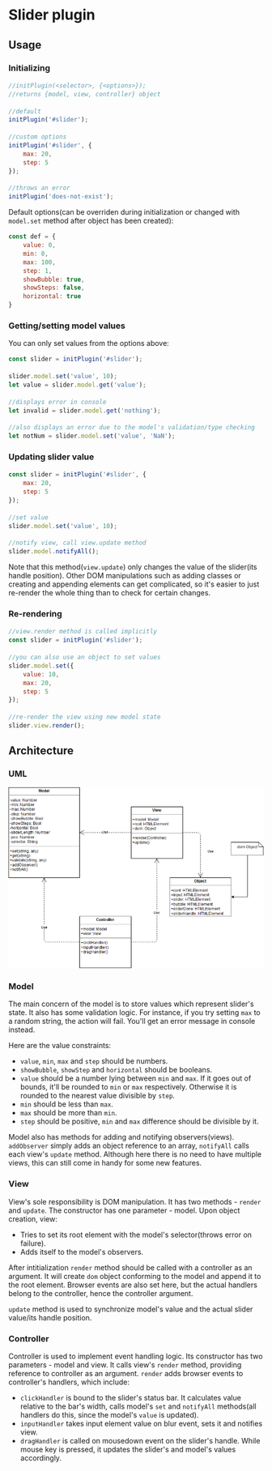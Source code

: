 # Slider plugin

## Usage

### Initializing

```js
//initPlugin(<selector>, {<options>});
//returns {model, view, controller} object

//default
initPlugin('#slider');

//custom options
initPlugin('#slider', {
    max: 20,
    step: 5
});

//throws an error
initPlugin('does-not-exist');
```

Default options(can be overriden during initialization or changed with `model.set` method after object has been created):

```js
const def = {
    value: 0,
    min: 0,
    max: 100,
    step: 1,
    showBubble: true,
    showSteps: false,
    horizontal: true
}
```

### Getting/setting model values

You can only set values from the options above:

```js
const slider = initPlugin('#slider');

slider.model.set('value', 10);
let value = slider.model.get('value');

//displays error in console
let invalid = slider.model.get('nothing');

//also displays an error due to the model's validation/type checking
let notNum = slider.model.set('value', 'NaN');
```

### Updating slider value

```js
const slider = initPlugin('#slider', {
    max: 20,
    step: 5
});

//set value
slider.model.set('value', 10);

//notify view, call view.update method
slider.model.notifyAll();
```

Note that this method(`view.update`) only changes the value of the slider(its handle position). Other DOM manipulations such as adding classes or creating and appending elements can get complicated, so it's easier to just re-render the whole thing than to check for certain changes.

### Re-rendering

```js
//view.render method is called implicitly
const slider = initPlugin('#slider');

//you can also use an object to set values
slider.model.set({
    value: 10,
    max: 20,
    step: 5
});

//re-render the view using new model state
slider.view.render();
```

## Architecture

### UML

![UML diagram](diagram.png)

### Model

The main concern of the model is to store values which represent slider's state. It also has some validation logic. For instance, if you try setting `max` to a random string, the action will fail. You'll get an error message in console instead. 

Here are the value constraints:

* `value`, `min`, `max` and `step` should be numbers.
* `showBubble`, `showStep` and `horizontal` should be booleans.
* `value` should be a number lying between `min` and `max`. If it goes out of bounds, it'll be rounded to `min` or `max` respectively. Otherwise it is rounded to the nearest value divisible by `step`.
* `min` should be less than `max`.
* `max` should be more than `min`.
* `step` should be positive, `min` and `max` difference should be divisible by it.

Model also has methods for adding and notifying observers(views). `addObserver` simply adds an object reference to an array, `notifyAll` calls each view's `update` method. Although here there is no need to have multiple views, this can still come in handy for some new features.

### View

View's sole responsibility is DOM manipulation. It has two methods - `render` and `update`. The constructor has one parameter - model. Upon object creation, view:

* Tries to set its root element with the model's selector(throws error on failure).
* Adds itself to the model's observers.

After intitialization `render` method should be called with a controller as an argument. It will create `dom` object conforming to the model and append it to the root element. Browser events are also set here, but the actual handlers belong to the controller, hence the controller argument.

`update` method is used to synchronize model's value and the actual slider value/its handle position.

### Controller

Controller is used to implement event handling logic. Its constructor has two parameters - model and view. It calls view's `render` method, providing reference to controller as an argument. `render` adds browser events to controller's handlers, which include:

* `clickHandler` is bound to the slider's status bar. It calculates value relative to the bar's width, calls model's `set` and `notifyAll` methods(all handlers do this, since the model's `value` is updated).
* `inputHandler` takes input element value on blur event, sets it and notifies view.
* `dragHandler` is called on mousedown event on the slider's handle. While mouse key is pressed, it updates the slider's and model's values accordingly.